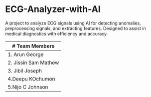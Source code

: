 # ECG-Analyzer-with-AI
A project to analyze ECG signals using AI for detecting anomalies, preprocessing signals, and extracting features. Designed to assist in medical diagnostics with efficiency and accuracy.

| # Team Members |  
|--------------|  
| 1. Arun George |  
| 2. Jissin Sam Mathew |  
| 3. Jibil Joseph |
| 4.Deepu KOchumon |
| 5.Nijo C Johnson |
